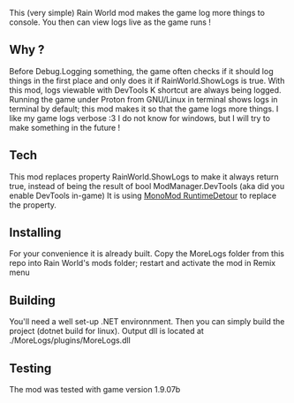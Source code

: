 This (very simple) Rain World mod makes the game log more things to console.
You then can view logs live as the game runs !

## Why ?
Before Debug.Logging something, the game often checks if it should log things in the first place and only does it if RainWorld.ShowLogs is true.
With this mod, logs viewable with DevTools K shortcut are always being logged.
Running the game under Proton from GNU/Linux in terminal shows logs in terminal by default; this mod makes it so that the game logs more things. I like my game logs verbose :3
I do not know for windows, but I will try to make something in the future !

## Tech
This mod replaces property RainWorld.ShowLogs to make it always return true, instead of being the result of bool ModManager.DevTools (aka did you enable DevTools in-game)
It is using [MonoMod RuntimeDetour](https://rainworldmodding.miraheze.org/wiki/MonoMod_RuntimeDetour) to replace the property.

## Installing
For your convenience it is already built.
Copy the MoreLogs folder from this repo into Rain World's mods folder; restart and activate the mod in Remix menu

## Building
You'll need a well set-up .NET environnment.
Then you can simply build the project (dotnet build for linux).
Output dll is located at ./MoreLogs/plugins/MoreLogs.dll

## Testing
The mod was tested with game version 1.9.07b

